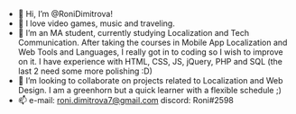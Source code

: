 - 👋 Hi, I’m @RoniDimitrova!
- 👀 I love video games, music and traveling. 
- 🌱 I’m an MA student, currently studying Localization and Tech Communication. After taking the courses in Mobile App Localization and Web Tools and Languages, I really got in to coding so I wish to improve on it. I have experience with HTML, CSS, JS, jQuery, PHP and SQL (the last 2 need some more polishing :D)
- 💞️ I’m looking to collaborate on projects related to Localization and Web Design. I am a greenhorn but a quick learner with a flexible schedule ;)
- 📫 e-mail: roni.dimitrova7@gmail.com  discord: Roni#2598

